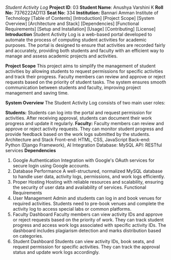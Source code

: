 *Student Activity Log*
**Project ID**: 03
**Student Name**: Anushya Varshini K
**Roll No:** 7376222AD113
**Seat No:** 334
**Institution:** Bannari Amman Institute of Technology
[Table of Contents]
[Introduction]
[Project Scope]
[System Overview]
[Architecture and Stack]
[Dependencies]
[Functional Requirements]
[Setup and Installation]
[Usage]
[Contributing]
[License]
**Introduction**
Student Activity Log is a web-based portal developed to automate the process of computing student activities for academic purposes. The portal is designed to ensure that activities are recorded fairly and accurately, providing both students and faculty with an efficient way to manage and assess academic projects and activities.

**Project Scope**
This project aims to simplify the management of student activities by allowing students to request permissions for specific activities and track their progress. Faculty members can review and approve or reject requests based on the priority of student tasks. The system ensures smooth communication between students and faculty, improving project management and saving time.

**System Overview**
The Student Activity Log consists of two main user roles:

**Students:**
Students can log into the portal and request permission for activities.
After receiving approval, students can document their work progress and update it regularly.
**Faculty:**
Faculty members can review and approve or reject activity requests.
They can monitor student progress and provide feedback based on the work logs submitted by the students.
Architecture and Stack
Front-end: HTML, CSS, JavaScript
Back-end: Python (Django Framework), AI Integration
Database: MySQL
API: RESTful services
**Dependencies**
1. Google Authentication
Integration with Google's OAuth services for secure login using Google accounts.
2. Database Performance
A well-structured, normalized MySQL database to handle user data, activity logs, permissions, and work logs efficiently.
3. Proper Hosting
Hosting with reliable resources and scalability, ensuring the security of user data and availability of services.
Functional Requirements
1. User Management
Admin and students can log in and book venues for required activities.
Students need to pre-book venues and complete the activity log to access special labs or common platforms.
2. Faculty Dashboard
Faculty members can view activity IDs and approve or reject requests based on the priority of work.
They can track student progress and access work logs associated with specific activity IDs.
The dashboard includes plagiarism detection and marks distribution based on categories.
3. Student Dashboard
Students can view activity IDs, book seats, and request permission for specific activities.
They can track the approval status and update work logs accordingly.
